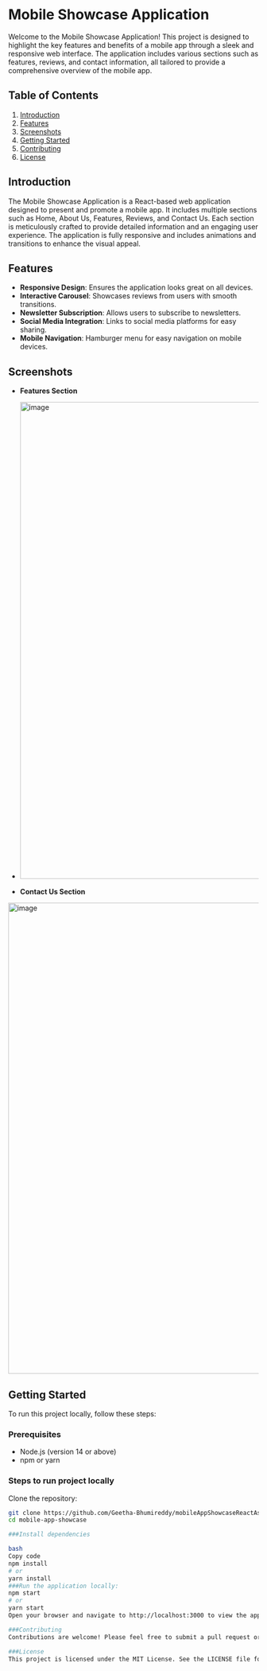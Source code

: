 # Mobile Showcase Application

Welcome to the Mobile Showcase Application! This project is designed to highlight the key features and benefits of a mobile app through a sleek and responsive web interface. The application includes various sections such as features, reviews, and contact information, all tailored to provide a comprehensive overview of the mobile app.

## Table of Contents
1. [Introduction](#introduction)
2. [Features](#features)
3. [Screenshots](#screenshots)
4. [Getting Started](#getting-started)
5. [Contributing](#contributing)
6. [License](#license)

## Introduction
The Mobile Showcase Application is a React-based web application designed to present and promote a mobile app. It includes multiple sections such as Home, About Us, Features, Reviews, and Contact Us. Each section is meticulously crafted to provide detailed information and an engaging user experience. The application is fully responsive and includes animations and transitions to enhance the visual appeal.

## Features
- **Responsive Design**: Ensures the application looks great on all devices.
- **Interactive Carousel**: Showcases reviews from users with smooth transitions.
- **Newsletter Subscription**: Allows users to subscribe to newsletters.
- **Social Media Integration**: Links to social media platforms for easy sharing.
- **Mobile Navigation**: Hamburger menu for easy navigation on mobile devices.

## Screenshots
- **Features Section**
- <img width="959" alt="image" src="https://github.com/Geetha-Bhumireddy/mobileAppShowcaseReactAssignment/assets/150501626/d177ecc3-449a-444a-a647-cb0e784f4da1">

- **Contact Us Section**
<img width="947" alt="image" src="https://github.com/Geetha-Bhumireddy/mobileAppShowcaseReactAssignment/assets/150501626/23ba1b60-7978-424a-a28c-778486e29512">
  
## Getting Started
To run this project locally, follow these steps:

### Prerequisites
- Node.js (version 14 or above)
- npm or yarn

### Steps to run project locally
Clone the repository:
```bash
git clone https://github.com/Geetha-Bhumireddy/mobileAppShowcaseReactAssignment.git
cd mobile-app-showcase

###Install dependencies

bash
Copy code
npm install
# or
yarn install
###Run the application locally:
npm start
# or
yarn start
Open your browser and navigate to http://localhost:3000 to view the application.

###Contributing
Contributions are welcome! Please feel free to submit a pull request or open an issue if you have any suggestions or improvements.

###License
This project is licensed under the MIT License. See the LICENSE file for details.
